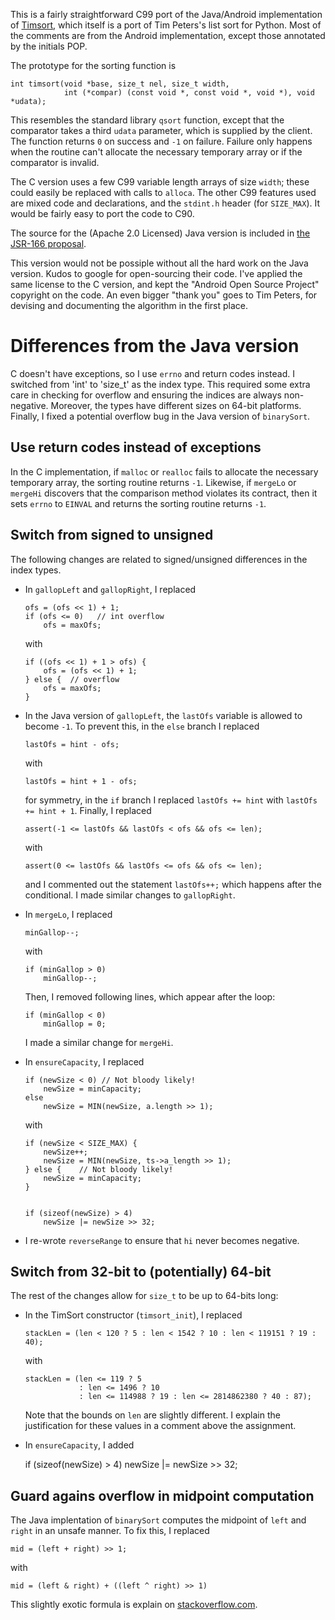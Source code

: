 This is a fairly straightforward C99 port of the Java/Android
implementation of [Timsort](http://en.wikipedia.org/wiki/Timsort), which
itself is a port of Tim Peters's list sort for Python.  Most of the
comments are from the Android implementation, except those annotated
by the initials POP.

The prototype for the sorting function is

    int timsort(void *base, size_t nel, size_t width,
                int (*compar) (const void *, const void *, void *), void *udata);

This resembles the standard library `qsort` function, except that the
comparator takes a third `udata` parameter, which is supplied by the
client.  The function returns `0` on success and `-1` on failure.  Failure
only happens when the routine can't allocate the necessary temporary array or
if the comparator is invalid.

The C version uses a few C99 variable length arrays of size `width`; these
could easily be replaced with calls to `alloca`.  The other C99 features
used are mixed code and declarations, and the `stdint.h` header
(for `SIZE_MAX`).  It would be fairly easy to port the code to C90.

The source for the (Apache 2.0 Licensed) Java version is included in
[the JSR-166 proposal](http://gee.cs.oswego.edu/cgi-bin/viewcvs.cgi/jsr166/src/main/java/util/TimSort.java?view=co).

This version would not be possiple without all the hard work on the Java
version.  Kudos to google for open-sourcing their code.  I've applied the
same license to the C version, and kept the "Android Open Source Project"
copyright on the code.  An even bigger "thank you" goes to Tim Peters,
for devising and documenting the algorithm in the first place.


Differences from the Java version
=================================

C doesn't have exceptions, so I use `errno` and return codes instead.
I switched from 'int' to 'size_t' as the index type.  This required
some extra care in checking for overflow and ensuring the indices
are always non-negative.  Moreover, the types have different sizes
on 64-bit platforms.  Finally, I fixed a potential overflow bug in the
Java version of `binarySort`.


Use return codes instead of exceptions
--------------------------------------

In the C implementation, if `malloc` or `realloc` fails to allocate the
necessary temporary array, the sorting routine returns `-1`.
Likewise, if `mergeLo` or `mergeHi` discovers that the comparison
method violates its contract, then it sets `errno` to `EINVAL` and
returns the sorting routine returns `-1`.



Switch from signed to unsigned
------------------------------

The following changes are related to signed/unsigned differences in
the index types.

-   In `gallopLeft` and `gallopRight`, I replaced

        ofs = (ofs << 1) + 1;
        if (ofs <= 0)   // int overflow
            ofs = maxOfs;

    with

        if ((ofs << 1) + 1 > ofs) {
            ofs = (ofs << 1) + 1;
        } else {  // overflow
            ofs = maxOfs;
        }

-   In the Java version of `gallopLeft`, the `lastOfs` variable is
    allowed to become `-1`.  To prevent this, in the `else` branch
    I replaced

        lastOfs = hint - ofs;

    with

        lastOfs = hint + 1 - ofs;

    for symmetry, in the `if` branch I replaced `lastOfs += hint` with
    `lastOfs += hint + 1`.  Finally, I replaced
    
        assert(-1 <= lastOfs && lastOfs < ofs && ofs <= len);

    with

        assert(0 <= lastOfs && lastOfs <= ofs && ofs <= len);

    and I commented out the statement `lastOfs++;` which happens after
    the conditional.  I made similar changes to `gallopRight`.

-   In `mergeLo`, I replaced

        minGallop--;

    with

        if (minGallop > 0)
            minGallop--;

    Then, I removed following lines, which appear after the loop:

        if (minGallop < 0)
            minGallop = 0;

    I made a similar change for `mergeHi`.

-   In `ensureCapacity`, I replaced

        if (newSize < 0) // Not bloody likely!
            newSize = minCapacity;
        else
            newSize = MIN(newSize, a.length >> 1);

    with

        if (newSize < SIZE_MAX) {
            newSize++;
            newSize = MIN(newSize, ts->a_length >> 1);
        } else {	// Not bloody likely!
            newSize = minCapacity;
        }


        if (sizeof(newSize) > 4)
            newSize |= newSize >> 32;

-   I re-wrote `reverseRange` to ensure that `hi` never becomes negative.

Switch from 32-bit to (potentially) 64-bit
------------------------------------------

The rest of the changes allow for `size_t` to be up to 64-bits long:

-   In the TimSort constructor (`timsort_init`), I replaced

        stackLen = (len < 120 ? 5 : len < 1542 ? 10 : len < 119151 ? 19 : 40);

    with

        stackLen = (len <= 119 ? 5
		            : len <= 1496 ? 10
        		    : len <= 114988 ? 19 : len <= 2814862380 ? 40 : 87);

     Note that the bounds on `len` are slightly different.  I explain the
     justification for these values in a comment above the assignment.

-    In `ensureCapacity`, I added

        if (sizeof(newSize) > 4)
            newSize |= newSize >> 32;


Guard agains overflow in midpoint computation
---------------------------------------------

The Java implentation of `binarySort` computes the midpoint of `left` and
`right` in an unsafe manner.  To fix this, I replaced

    mid = (left + right) >> 1;

with

    mid = (left & right) + ((left ^ right) >> 1)

This slightly exotic formula is explain on [stackoverflow.com](http://stackoverflow.com/questions/4844165/safe-integer-middle-value-formula).
